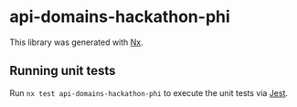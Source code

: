 # api-domains-hackathon-phi

This library was generated with [Nx](https://nx.dev).

## Running unit tests

Run `nx test api-domains-hackathon-phi` to execute the unit tests via [Jest](https://jestjs.io).

